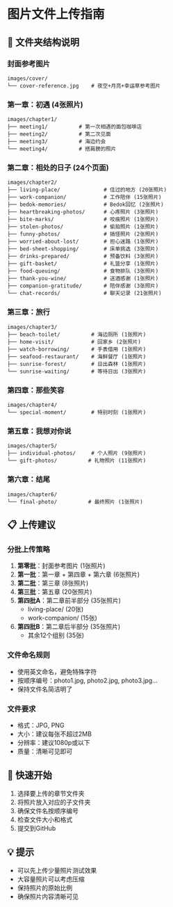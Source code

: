 # 图片文件上传指南

## 📁 文件夹结构说明

### 封面参考图片
```
images/cover/
└── cover-reference.jpg    # 夜空+月亮+幸运草参考图片
```

### 第一章：初遇 (4张照片)
```
images/chapter1/
├── meeting1/          # 第一次相遇的面包咖啡店
├── meeting2/          # 第二次见面
├── meeting3/          # 海边约会
└── meeting4/          # 搭肩膀的照片
```

### 第二章：相处的日子 (24个页面)
```
images/chapter2/
├── living-place/              # 住过的地方 (20张照片)
├── work-companion/            # 工作陪伴 (15张照片)
├── bedok-memories/            # Bedok回忆 (2张照片)
├── heartbreaking-photos/      # 心疼照片 (3张照片)
├── bite-marks/                # 咬痕照片 (1张照片)
├── stolen-photos/             # 偷拍照片 (1张照片)
├── funny-photos/              # 搞怪照片 (2张照片)
├── worried-about-lost/        # 担心迷路 (1张照片)
├── bed-sheet-shopping/        # 床单挑选 (3张照片)
├── drinks-prepared/           # 预备饮料 (3张照片)
├── gift-basket/               # 礼篮分享 (1张照片)
├── food-queuing/              # 食物排队 (3张照片)
├── thank-you-wine/            # 送酒感谢 (1张照片)
├── companion-gratitude/       # 陪伴感谢 (3张照片)
└── chat-records/              # 聊天记录 (21张照片)
```

### 第三章：旅行
```
images/chapter3/
├── beach-toilet/          # 海边厕所 (1张照片)
├── home-visit/            # 回家乡 (2张照片)
├── watch-borrowing/       # 手表借用 (1张照片)
├── seafood-restaurant/    # 海鲜餐厅 (1张照片)
├── sunrise-forest/        # 日出森林 (1张照片)
└── sunrise-waiting/       # 等待日出 (3张照片)
```

### 第四章：那些笑容
```
images/chapter4/
└── special-moment/        # 特别时刻 (1张照片)
```

### 第五章：我想对你说
```
images/chapter5/
├── individual-photos/     # 个人照片 (9张照片)
└── gift-photos/          # 礼物照片 (11张照片)
```

### 第六章：结尾
```
images/chapter6/
└── final-photo/          # 最终照片 (1张照片)
```

## 📋 上传建议

### 分批上传策略
1. **第零批**：封面参考图片 (1张照片)
2. **第一批**：第一章 + 第四章 + 第六章 (6张照片)
3. **第二批**：第三章 (8张照片)
4. **第三批**：第五章 (20张照片)
5. **第四批A**：第二章前半部分 (35张照片)
   - living-place/ (20张)
   - work-companion/ (15张)
6. **第四批B**：第二章后半部分 (35张照片)
   - 其余12个组别 (35张)

### 文件命名规则
- 使用英文命名，避免特殊字符
- 按顺序编号：photo1.jpg, photo2.jpg, photo3.jpg...
- 保持文件名简洁明了

### 文件要求
- 格式：JPG, PNG
- 大小：建议每张不超过2MB
- 分辨率：建议1080p或以下
- 质量：清晰可见即可

## 🚀 快速开始

1. 选择要上传的章节文件夹
2. 将照片放入对应的子文件夹
3. 确保文件名按顺序编号
4. 检查文件大小和格式
5. 提交到GitHub

## 💡 提示

- 可以先上传少量照片测试效果
- 大容量照片可以考虑压缩
- 保持照片的原始比例
- 确保照片内容清晰可见